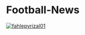 # Football-News

[![fahlepyrizal01](https://circleci.com/gh/arifaizin/Football-News.svg?style=svg)](https://circleci.com/gh/fahlepyrizal01/Football-News)
